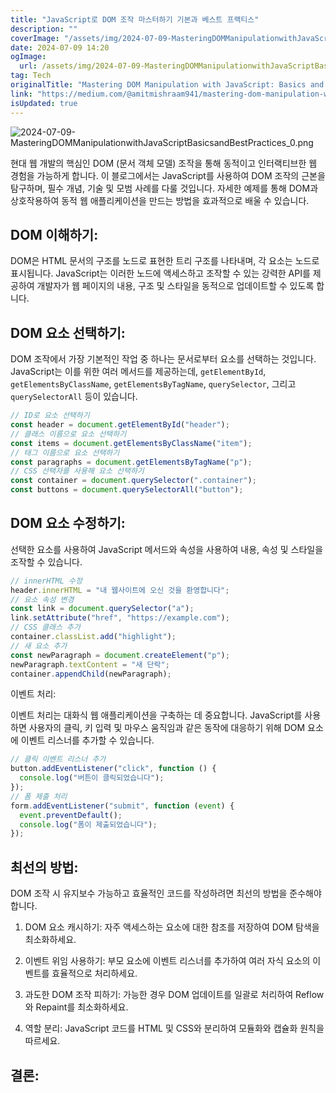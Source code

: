 ```yaml
---
title: "JavaScript로 DOM 조작 마스터하기 기본과 베스트 프랙티스"
description: ""
coverImage: "/assets/img/2024-07-09-MasteringDOMManipulationwithJavaScriptBasicsandBestPractices_0.png"
date: 2024-07-09 14:20
ogImage: 
  url: /assets/img/2024-07-09-MasteringDOMManipulationwithJavaScriptBasicsandBestPractices_0.png
tag: Tech
originalTitle: "Mastering DOM Manipulation with JavaScript: Basics and Best Practices"
link: "https://medium.com/@amitmishraam941/mastering-dom-manipulation-with-javascript-basics-and-best-practices-e65775984648"
isUpdated: true
---
```




![2024-07-09-MasteringDOMManipulationwithJavaScriptBasicsandBestPractices_0.png](/assets/img/2024-07-09-MasteringDOMManipulationwithJavaScriptBasicsandBestPractices_0.png)

현대 웹 개발의 핵심인 DOM (문서 객체 모델) 조작을 통해 동적이고 인터랙티브한 웹 경험을 가능하게 합니다. 이 블로그에서는 JavaScript를 사용하여 DOM 조작의 근본을 탐구하며, 필수 개념, 기술 및 모범 사례를 다룰 것입니다. 자세한 예제를 통해 DOM과 상호작용하여 동적 웹 애플리케이션을 만드는 방법을 효과적으로 배울 수 있습니다.

## DOM 이해하기:

DOM은 HTML 문서의 구조를 노드로 표현한 트리 구조를 나타내며, 각 요소는 노드로 표시됩니다. JavaScript는 이러한 노드에 액세스하고 조작할 수 있는 강력한 API를 제공하여 개발자가 웹 페이지의 내용, 구조 및 스타일을 동적으로 업데이트할 수 있도록 합니다.

<div class="content-ad"></div>

## DOM 요소 선택하기:

DOM 조작에서 가장 기본적인 작업 중 하나는 문서로부터 요소를 선택하는 것입니다. JavaScript는 이를 위한 여러 메서드를 제공하는데, `getElementById`, `getElementsByClassName`, `getElementsByTagName`, `querySelector`, 그리고 `querySelectorAll` 등이 있습니다.

```js
// ID로 요소 선택하기
const header = document.getElementById("header");
// 클래스 이름으로 요소 선택하기
const items = document.getElementsByClassName("item");
// 태그 이름으로 요소 선택하기
const paragraphs = document.getElementsByTagName("p");
// CSS 선택자를 사용해 요소 선택하기
const container = document.querySelector(".container");
const buttons = document.querySelectorAll("button");
```

## DOM 요소 수정하기:

<div class="content-ad"></div>

선택한 요소를 사용하여 JavaScript 메서드와 속성을 사용하여 내용, 속성 및 스타일을 조작할 수 있습니다.

```js
// innerHTML 수정
header.innerHTML = "내 웹사이트에 오신 것을 환영합니다";
// 요소 속성 변경
const link = document.querySelector("a");
link.setAttribute("href", "https://example.com");
// CSS 클래스 추가
container.classList.add("highlight");
// 새 요소 추가
const newParagraph = document.createElement("p");
newParagraph.textContent = "새 단락";
container.appendChild(newParagraph);
```

이벤트 처리:

이벤트 처리는 대화식 웹 애플리케이션을 구축하는 데 중요합니다. JavaScript를 사용하면 사용자의 클릭, 키 입력 및 마우스 움직임과 같은 동작에 대응하기 위해 DOM 요소에 이벤트 리스너를 추가할 수 있습니다.

<div class="content-ad"></div>

```js
// 클릭 이벤트 리스너 추가
button.addEventListener("click", function () {
  console.log("버튼이 클릭되었습니다");
});
// 폼 제출 처리
form.addEventListener("submit", function (event) {
  event.preventDefault();
  console.log("폼이 제출되었습니다");
});
```

## **최선의 방법:**

DOM 조작 시 유지보수 가능하고 효율적인 코드를 작성하려면 최선의 방법을 준수해야 합니다.

1. DOM 요소 캐시하기: 자주 액세스하는 요소에 대한 참조를 저장하여 DOM 탐색을 최소화하세요.

<div class="content-ad"></div>

2. 이벤트 위임 사용하기: 부모 요소에 이벤트 리스너를 추가하여 여러 자식 요소의 이벤트를 효율적으로 처리하세요.

3. 과도한 DOM 조작 피하기: 가능한 경우 DOM 업데이트를 일괄로 처리하여 Reflow와 Repaint를 최소화하세요.

4. 역할 분리: JavaScript 코드를 HTML 및 CSS와 분리하여 모듈화와 캡슐화 원칙을 따르세요.

## 결론:
